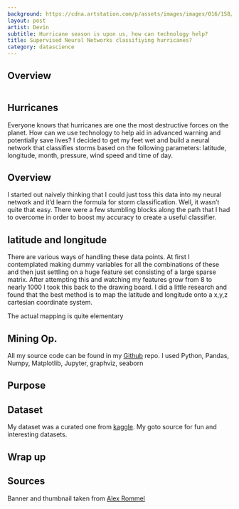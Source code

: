 ```yaml
---
background: https://cdna.artstation.com/p/assets/images/images/016/158/458/large/alex-rommel-galactical-storm1250.jpg?1551126761
layout: post
artist: Devin
subtitle: Hurricane season is upon us, how can technology help?
title: Supervised Neural Networks classifiying hurricanes?
category: datascience
---
```

## Overview
<img style="height: .001%; width: .001%;" src="https://cdna.artstation.com/p/assets/images/images/016/158/458/large/alex-rommel-galactical-storm1250.jpg?1551126761" alt="Galactial storm fictional drawing">


## Hurricanes
Everyone knows that hurricanes are one the most destructive forces on the planet. How can we use technology to help aid in advanced warning and potentially save lives? I decided to get my feet wet and build a neural network that classifies storms based on the following parameters: latitude, longitude, month, pressure, wind speed and time of day.

## Overview
I started out naively thinking that I could just toss this data into my neural network and it’d learn the formula for storm classification. Well, it wasn’t quite that easy. There were a few stumbling blocks along the path that I had to overcome in order to boost my accuracy to create a useful classifier. 

## latitude and longitude
There are various ways of handling these data points. At first I contemplated making dummy variables for all the combinations of these and then just settling on a huge feature set consisting of a large sparse matrix. After attempting this and watching my features grow from 8 to nearly 1000 I took this back to the drawing board. I did a little research and found that the best method is to map the latitude and longitude onto a x,y,z cartesian coordinate system. 

The actual mapping is quite elementary

## Mining Op.
All my source code can be found in my [Github](https://github.com/thepinkturtle/crazy_coconut) repo. I used Python, Pandas, Numpy, Matplotlib, Jupyter, graphviz, seaborn
## Purpose


## Dataset
My dataset was a curated one from [kaggle](https://www.kaggle.com/noaa/hurricane-database). My goto source for fun and interesting datasets.

## Wrap up


## Sources 
Banner and thumbnail taken from [Alex Rommel](https://www.artstation.com/artwork/3ovPmo)
